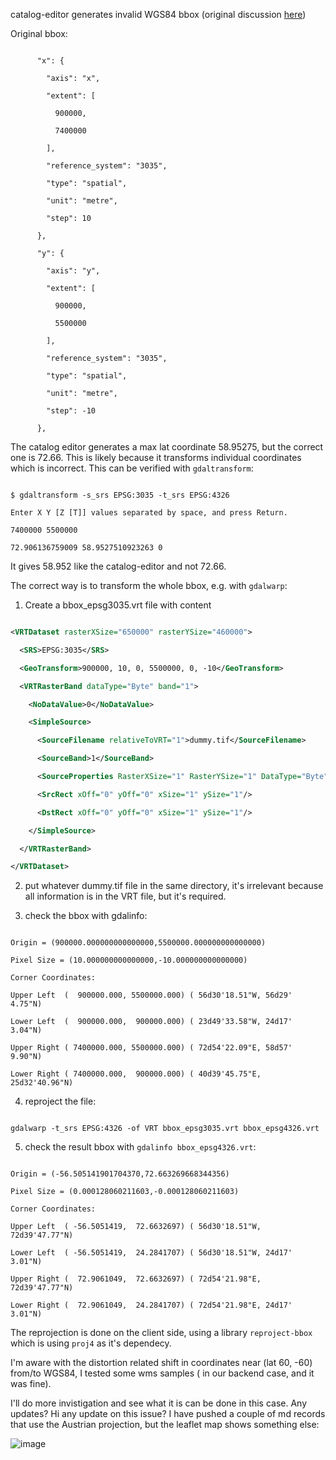 catalog-editor generates invalid WGS84 bbox
(original discussion [here](https://github.com/FAIRiCUBE/data-requests/pull/303#issuecomment-2252210543))

Original bbox:
```
      "x": {
        "axis": "x",
        "extent": [
          900000,
          7400000
        ],
        "reference_system": "3035",
        "type": "spatial",
        "unit": "metre",
        "step": 10
      },
      "y": {
        "axis": "y",
        "extent": [
          900000,
          5500000
        ],
        "reference_system": "3035",
        "type": "spatial",
        "unit": "metre",
        "step": -10
      },
```

The catalog editor generates a max lat coordinate 58.95275, but the correct one is 72.66. This is likely because it transforms individual coordinates which is incorrect. This can be verified with `gdaltransform`:

```
$ gdaltransform -s_srs EPSG:3035 -t_srs EPSG:4326
Enter X Y [Z [T]] values separated by space, and press Return.
7400000 5500000
72.906136759009 58.9527510923263 0
```

It gives 58.952 like the catalog-editor and not 72.66.

The correct way is to transform the whole bbox, e.g. with `gdalwarp`:

1. Create a bbox_epsg3035.vrt file with content
```xml
<VRTDataset rasterXSize="650000" rasterYSize="460000">
  <SRS>EPSG:3035</SRS>
  <GeoTransform>900000, 10, 0, 5500000, 0, -10</GeoTransform>
  <VRTRasterBand dataType="Byte" band="1">
    <NoDataValue>0</NoDataValue>
    <SimpleSource>
      <SourceFilename relativeToVRT="1">dummy.tif</SourceFilename>
      <SourceBand>1</SourceBand>
      <SourceProperties RasterXSize="1" RasterYSize="1" DataType="Byte" BlockXSize="1" BlockYSize="1"/>
      <SrcRect xOff="0" yOff="0" xSize="1" ySize="1"/>
      <DstRect xOff="0" yOff="0" xSize="1" ySize="1"/>
    </SimpleSource>
  </VRTRasterBand>
</VRTDataset>
```
2. put whatever dummy.tif file in the same directory, it's irrelevant because all information is in the VRT file, but it's required.
3. check the bbox with gdalinfo:
```
Origin = (900000.000000000000000,5500000.000000000000000)
Pixel Size = (10.000000000000000,-10.000000000000000)
Corner Coordinates:
Upper Left  (  900000.000, 5500000.000) ( 56d30'18.51"W, 56d29' 4.75"N)
Lower Left  (  900000.000,  900000.000) ( 23d49'33.58"W, 24d17' 3.04"N)
Upper Right ( 7400000.000, 5500000.000) ( 72d54'22.09"E, 58d57' 9.90"N)
Lower Right ( 7400000.000,  900000.000) ( 40d39'45.75"E, 25d32'40.96"N)
```
4. reproject the file:
```
gdalwarp -t_srs EPSG:4326 -of VRT bbox_epsg3035.vrt bbox_epsg4326.vrt
```
5. check the result bbox with `gdalinfo bbox_epsg4326.vrt`:
```
Origin = (-56.505141901704370,72.663269668344356)
Pixel Size = (0.000128060211603,-0.000128060211603)
Corner Coordinates:
Upper Left  ( -56.5051419,  72.6632697) ( 56d30'18.51"W, 72d39'47.77"N)
Lower Left  ( -56.5051419,  24.2841707) ( 56d30'18.51"W, 24d17' 3.01"N)
Upper Right (  72.9061049,  72.6632697) ( 72d54'21.98"E, 72d39'47.77"N)
Lower Right (  72.9061049,  24.2841707) ( 72d54'21.98"E, 24d17' 3.01"N)
```
The reprojection is done on the client side, using a library `reproject-bbox` which is using `proj4` as it's dependecy.

I'm aware with the distortion related shift in coordinates near (lat 60, -60) from/to WGS84, I tested some wms samples ( in our backend case, and it was fine).

I'll do  more invistigation and see what it is can be done in this case.
Any updates?
Hi any update on this issue? I have pushed a couple of md records that use the Austrian projection, but the leaflet map shows something else:
![image](https://github.com/user-attachments/assets/88c39c21-098a-44f1-a511-5fcceafaf487)